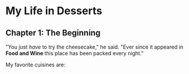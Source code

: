 # My Life in Desserts

## Chapter 1: The Beginning

"You just *have* to try the cheesecake," he said. "Ever since it appeared in **Food and Wine** this place has been packed every night."

My favorite cuisines are:
